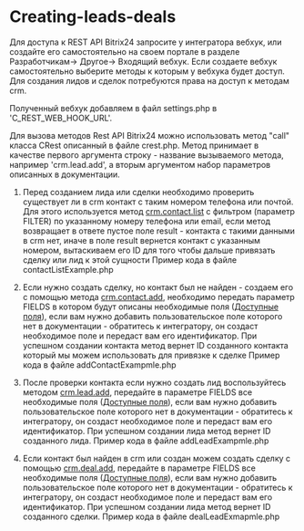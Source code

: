 # Creating-leads-deals

Для доступа к REST API Bitrix24 запросите у интегратора вебхук, или создайте его самостоятельно на своем портале в разделе Разработчикам-> Другое-> Входящий вебхук.
Если создаете вебхук самостоятельно выберите методы к которым у вебхука будет доступ. Для создания лидов и сделок потребуются права на доступ к методам crm.

Полученный вебхук добавляем в файл settings.php в 'C_REST_WEB_HOOK_URL'.

Для вызова методов Rest API Bitrix24 можно использовать метод "call" класса CRest описанный в файле crest.php. Метод принимает в качестве первого аргумента строку - название вызываемого метода, например 'crm.lead.add', а вторым аргументом набор параметров описанных в документации. 

1) Перед созданием лида или сделки необходимо проверить существует ли в crm контакт с таким номером телефона или почтой.
Для этого используется метод [crm.contact.list](https://dev.1c-bitrix.ru/rest_help/crm/contacts/crm_contact_list.php) с фильтром (параметр FILTER) по указанному номеру телефона или email, если метод возвращает в ответе пустое поле result - контакта с такими данными в crm нет, иначе в поле result вернется контакт с указанным номером, вытаскиваем его ID для того чтобы дальше привязать сделку или лид к этой сущности
Пример кода в файле contactListExample.php

2) Если нужно создать сделку, но контакт был не найден - создаем его с помощью метода [crm.contact.add](https://dev.1c-bitrix.ru/rest_help/crm/contacts/crm_contact_add.php), необходимо передать параметр FIELDS в котором будут описаны необходимые поля ([Доступные поля](https://dev.1c-bitrix.ru/rest_help/crm/contacts/crm_contact_fields.php)), если вам нужно добавить пользовательское поле которого нет в документации - обратитесь к интегратору, он создаст необходимое поле и передаст вам его идентификатор.
При успешном создании контакта метод вернет ID созданного контакта который мы можем использовать для привязке к сделке
Пример кода в файле addContactExampmle.php

3) После проверки контакта если нужно создать лид воспользуйтесь методом [crm.lead.add](https://dev.1c-bitrix.ru/rest_help/crm/leads/crm_lead_add.php), передайте в параметре FIELDS все необходимые поля ([Доступные поля](https://dev.1c-bitrix.ru/rest_help/crm/leads/crm_lead_fields.php)), если вам нужно добавить пользовательское поле которого нет в документации - обратитесь к интегратору, он создаст необходимое поле и передаст вам его идентификатор.
При успешном создании лида метод вернет ID созданного лида.
Пример кода в файле addLeadExampmle.php

4) Если контакт был найден в crm или создан можем создать сделку с помощью [crm.deal.add](https://dev.1c-bitrix.ru/rest_help/crm/cdeals/crm_deal_add.php), передайте в параметре FIELDS все необходимые поля ([Доступные поля](https://dev.1c-bitrix.ru/rest_help/crm/cdeals/crm_deal_fields.php)), если вам нужно добавить пользовательское поле которого нет в документации - обратитесь к интегратору, он создаст необходимое поле и передаст вам его идентификатор.
При успешном создании лида метод вернет ID созданного сделки.
Пример кода в файле dealLeadExmapmle.php
